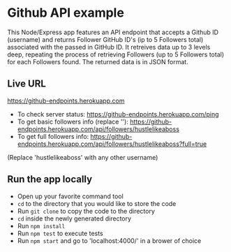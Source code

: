 # Github API example

This Node/Express app features an API endpoint that accepts a Github ID (username) and returns Follower GitHub ID's (ip to 5 Followers total) associated with the passed in GitHub ID. It retreives data up to 3 levels deep, repeating the process of retrieving Followers (up to 5 Followers total) for each Followers found. The returned data is in JSON format.

## Live URL
https://github-endpoints.herokuapp.com

- To check server status: https://github-endpoints.herokuapp.com/ping
- To get basic followers info (replace ''): https://github-endpoints.herokuapp.com/api/followers/hustlelikeaboss
- To get full followers info: https://github-endpoints.herokuapp.com/api/followers/hustlelikeaboss?full=true

(Replace 'hustlelikeaboss' with any other username)

## Run the app locally
- Open up your favorite command tool
- `cd` to the directory that you would like to store the code
- Run `git clone` to copy the code to the directory
- `cd` inside the newly generated directory
- Run `npm install`
- Run `npm test` to execute tests
- Run `npm start` and go to 'localhost:4000/' in a brower of choice